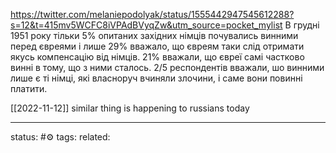 
https://twitter.com/melaniepodolyak/status/1555442947545612288?s=12&t=415mv5WCFC8iVPAdBVyqZw&utm_source=pocket_mylist
В грудні 1951 року тільки 5% опитаних західних німців почувались винними перед євреями і лише 29% вважало, що євреям таки слід отримати якусь компенсацію від німців.
21% вважали, що євреї самі частково винні в тому, що з ними сталось. 2/5 респондентів вважали, шо винними лише є ті німці, які власноруч вчиняли злочини, і саме вони повинні платити.

[[2022-11-12]] similar thing is happening to russians today 

---
status: #⚙️ 
tags: 
related: 
